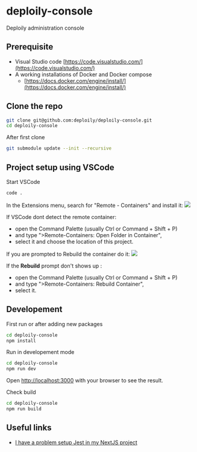 # deploily-console
Deploily administration console

## Prerequisite 

* Visual Studio code [https://code.visualstudio.com/](https://code.visualstudio.com/)
* A working installations of Docker and Docker compose
    - [https://docs.docker.com/engine/install/](https://docs.docker.com/engine/install/)

## Clone the repo

```sh
git clone git@github.com:deploily/deploily-console.git
cd deploily-console
```
After first clone 
```bash
git submodule update --init --recursive
```

## Project setup using VSCode

Start VSCode 
```bash
code .
```

In the Extensions menu, search for "Remote - Containers" and install it:
![](docs/vscode-remote-container.png)


If VSCode dont detect the remote container: 
- open the Command Palette (usually Ctrl or Command + Shift + P) 
- and type ">Remote-Containers: Open Folder in Container", 
- select it and choose the location of this project.

If you are prompted to Rebuild the container do it: 
![](docs/devcontainer-rebuild.png)

If the **Rebuild** prompt don't shows up : 
- open the Command Palette (usually Ctrl or Command + Shift + P) 
- and type ">Remote-Containers: Rebuild Container", 
- select it.

## Developement
First run or after adding new packages 
```bash
cd deploily-console
npm install
```

Run in developement mode 
```bash
cd deploily-console
npm run dev
```

Open [http://localhost:3000](http://localhost:3000) with your browser to see the result.

Check build 
```bash
cd deploily-console
npm run build
```

## Useful links 
- [I have a problem setup Jest in my NextJS project](https://github.com/vercel/next.js/discussions/58994)
